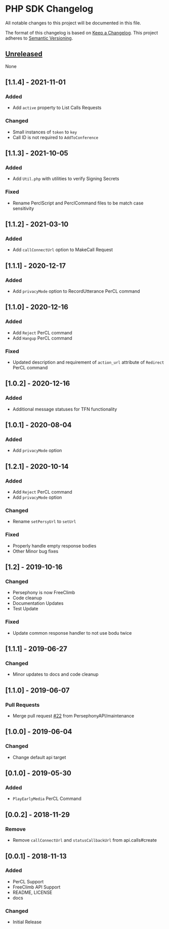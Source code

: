 # PHP SDK Changelog
All notable changes to this project will be documented in this file.

The format of this changelog is based on [Keep a Changelog](https://keepachangelog.com/en/1.0.0/).
This project adheres to [Semantic Versioning](https://semver.org/spec/v2.0.0.html).

## [Unreleased]
None

<a name="1.1.4"></a>
## [1.1.4] - 2021-11-01
### Added
- Add `active` property to List Calls Requests

### Changed
- Small instances of `token` to `key`
- Call ID is not required to `AddToConference`

<a name="1.1.3"></a>
## [1.1.3] - 2021-10-05
### Added
- Add `Util.php` with utilities to verify Signing Secrets
### Fixed
- Rename PerclScript and PerclCommand files to be match case sensitivity

<a name="1.1.2"></a>
## [1.1.2] - 2021-03-10
### Added
- Add `callConnectUrl` option to MakeCall Request

<a name="1.1.1"></a>
## [1.1.1] - 2020-12-17
### Added
- Add `privacyMode` option to RecordUtterance PerCL command

<a name="1.1.0"></a>
## [1.1.0] - 2020-12-16
### Added
- Add `Reject` PerCL command
- Add `Hangup` PerCL command

### Fixed
- Updated description and requirement of `action_url` attribute of `Redirect` PerCL command

<a name="1.0.2"></a>
## [1.0.2] - 2020-12-16
### Added
- Additional message statuses for TFN functionality

<a name="1.0.1"></a>
## [1.0.1] - 2020-08-04
### Added
- Add `privacyMode` option

<a name="1.2.1"></a>
## [1.2.1] - 2020-10-14
### Added
- Add `Reject` PerCL command
- Add `privacyMode` option

### Changed
- Rename `setPersyUrl` to `setUrl`

### Fixed
- Properly handle empty response bodies
- Other Minor bug fixes

<a name="1.2"></a>
## [1.2] - 2019-10-16
### Changed
- Persephony is now FreeClimb
- Code cleanup
- Documentation Updates
- Test Update

### Fixed
- Update common response handler to not use bodu twice

<a name="1.1.1"></a>
## [1.1.1] - 2019-06-27
### Changed
- Minor updates to docs and code cleanup


<a name="1.1.0"></a>
## [1.1.0] - 2019-06-07
### Pull Requests
- Merge pull request [#22](https://gitlab.vailsys.com/vail-cloud-services/fc-boilerplates/javascript-sdk/issues/22) from PersephonyAPI/maintenance


<a name="1.0.0"></a>
## [1.0.0] - 2019-06-04
### Changed
- Change default api target


<a name="0.1.0"></a>
## [0.1.0] - 2019-05-30
### Added
- `PlayEarlyMedia` PerCL Command

<a name="0.0.2"></a>
## [0.0.2] - 2018-11-29
### Remove
- Remove `callConnectUrl` and `statusCallbackUrl` from api.calls#create

<a name="0.0.1"></a>
## [0.0.1] - 2018-11-13
### Added
- PerCL Support
- FreeClimb API Support
- README, LICENSE
- docs

### Changed
- Initial Release


[Unreleased]: https://github.com/FreeClimbAPI/php-sdk/compare/v1.0.1...HEAD
